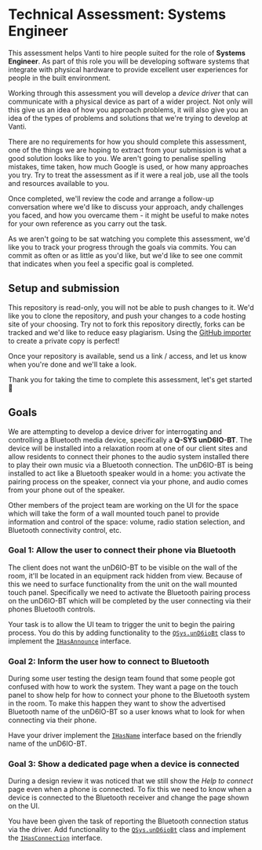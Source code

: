 # Technical Assessment: Systems Engineer

This assessment helps Vanti to hire people suited for the role of **Systems Engineer**. As part of this role you will be
developing software systems that integrate with physical hardware to provide excellent user experiences for people in
the built environment.

Working through this assessment you will develop a _device driver_ that can communicate with a physical device as part
of a wider project. Not only will this give us an idea of how you approach problems, it will also give you an idea of
the types of problems and solutions that we're trying to develop at Vanti.

There are no requirements for how you should complete this assessment, one of the things we are hoping to extract from
your submission is what a good solution looks like to you. We aren't going to penalise spelling mistakes, time taken,
how much Google is used, or how many approaches you try. Try to treat the assessment as if it were a real job, use all
the tools and resources available to you.

Once completed, we'll review the code and arrange a follow-up conversation where we'd like to discuss your approach,
andy challenges you faced, and how you overcame them - it might be useful to make notes for your own reference as you
carry out the task.

As we aren't going to be sat watching you complete this assessment, we'd like you to track your progress through the
goals via commits. You can commit as often or as little as you'd like, but we'd like to see one commit that indicates
when you feel a specific goal is completed.

## Setup and submission

This repository is read-only, you will not be able to push changes to it. We'd like you to clone the repository, and
push your changes to a code hosting site of your choosing. Try not to fork this repository directly, forks can be
tracked and we'd like to reduce easy plagiarism. Using the [GitHub importer](https://github.com/new/import) to create a
private copy is perfect!

Once your repository is available, send us a link / access, and let us know when you're done and we'll take a look.

Thank you for taking the time to complete this assessment, let's get started :rocket:

## Goals

We are attempting to develop a device driver for interrogating and controlling a Bluetooth media device, specifically
a **Q-SYS unD6IO-BT**. The device will be installed into a relaxation room at one of our client sites and allow
residents to connect their phones to the audio system installed there to play their own music via a Bluetooth
connection. The unD6IO-BT is being installed to act like a Bluetooth speaker would in a home: you activate the pairing
process on the speaker, connect via your phone, and audio comes from your phone out of the speaker.

Other members of the project team are working on the UI for the space which will take the form of a wall mounted touch
panel to provide information and control of the space: volume, radio station selection, and Bluetooth connectivity
control, etc.

### Goal 1: Allow the user to connect their phone via Bluetooth

The client does not want the unD6IO-BT to be visible on the wall of the room, it'll be located in an equipment rack
hidden from view. Because of this we need to surface functionality from the unit on the wall mounted touch panel.
Specifically we need to activate the Bluetooth pairing process on the unD6IO-BT which will be completed by the user
connecting via their phones Bluetooth controls.

Your task is to allow the UI team to trigger the unit to begin the pairing process. You do this by adding functionality
to the [`QSys.unD6ioBt`](./QSys/unD6ioBt.cs) class to implement the [`IHasAnnounce`](./Bluetooth/IHasAnnounce.cs)
interface.

### Goal 2: Inform the user how to connect to Bluetooth

During some user testing the design team found that some people got confused with how to work the system. They want a
page on the touch panel to show help for how to connect your phone to the Bluetooth system in the room. To make this
happen they want to show the advertised Bluetooth name of the unD6IO-BT so a user knows what to look for when connecting
via their phone.

Have your driver implement the [`IHasName`](./Bluetooth/IHasName.cs) interface based on the friendly name of the unD6IO-BT.

### Goal 3: Show a dedicated page when a device is connected

During a design review it was noticed that we still show the _Help to connect_ page even when a phone is connected. To
fix this we need to know when a device is connected to the Bluetooth receiver and change the page shown on the UI.

You have been given the task of reporting the Bluetooth connection status via the driver. Add functionality to
the [`QSys.unD6ioBt`](./QSys/unD6ioBt.cs) class and implement the [`IHasConnection`](./Bluetooth/IHasConnection.cs)
interface.

